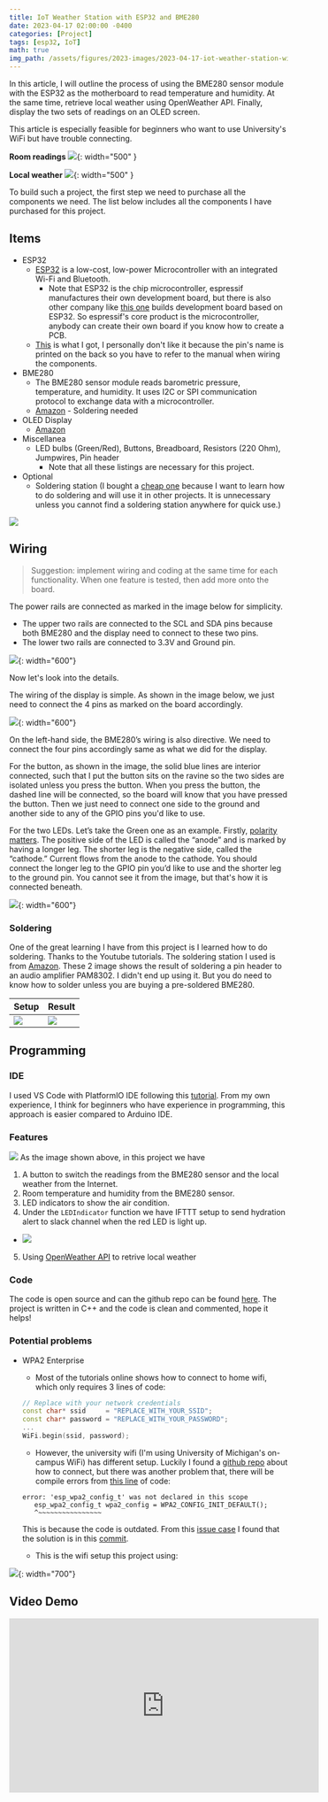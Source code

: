 ```yaml
---
title: IoT Weather Station with ESP32 and BME280
date: 2023-04-17 02:00:00 -0400
categories: [Project]
tags: [esp32, IoT] 
math: true
img_path: /assets/figures/2023-images/2023-04-17-iot-weather-station-with-esp32
---
```


In this article, I will outline the process of using the BME280 sensor module with the ESP32 as the motherboard to read temperature and humidity. At the same time, retrieve local weather using OpenWeather API. Finally, display the two sets of readings on an OLED screen. 

This article is especially feasible for beginners who want to use University's WiFi but have trouble connecting.

**Room readings**
![](room.png){: width="500" }

**Local weather**
![](local.png){: width="500" }

To build such a project, the first step we need to purchase all the components we need. The list below includes all the components I have purchased for this project.

## Items
- ESP32
  - [ESP32](https://catalog.us-east-1.prod.workshops.aws/workshops/5b127b2f-f879-48b9-9dd0-35aff98c7bbc/en-US/module1/esp32) is a low-cost, low-power Microcontroller with an integrated Wi-Fi and Bluetooth. 
    -  Note that ESP32 is the chip microcontroller, espressif manufactures their own development board, but there is also other company like [this one](https://a.co/d/8E2EJhQ) builds development board based on ESP32. So espressif's core product is the microcontroller, anybody can create their own board if you know how to create a PCB.
  - [This](https://a.co/d/h4Dk0s0) is what I got, I personally don't like it because the pin's name is printed on the back so you have to refer to the manual when wiring the components.
- BME280
  - The BME280 sensor module reads barometric pressure, temperature, and humidity. It uses I2C or SPI communication protocol to exchange data with a microcontroller.
  - [Amazon](https://a.co/d/21BLqDm) - Soldering needed
- OLED Display 
  - [Amazon](https://a.co/d/7P7eH4r)
- Miscellanea
  - LED bulbs (Green/Red), Buttons, Breadboard, Resistors (220 Ohm), Jumpwires, Pin header
    - Note that all these listings are necessary for this project.
- Optional
  - Soldering station (I bought a [cheap one](https://a.co/d/7hWibIp) because I want to learn how to do soldering and will use it in other projects. It is unnecessary unless you cannot find a soldering station anywhere for quick use.)

![](fullview.png)

## Wiring
> Suggestion: implement wiring and coding at the same time for each functionality. When one feature is tested, then add more onto the board.

The power rails are connected as marked in the image below for simplicity.
- The upper two rails are connected to the SCL and SDA pins because both BME280 and the display need to connect to these two pins.
- The lower two rails are connected to 3.3V and Ground pin.

![](wiring_rails.png){: width="600"}

Now let's look into the details.

The wiring of the display is simple. As shown in the image below, we just need to connect the 4 pins as marked on the board accordingly.

![](wiring_display.png){: width="600"}

On the left-hand side, the BME280’s wiring is also directive. We need to connect the four pins accordingly same as what we did for the display.

For the button, as shown in the image, the solid blue lines are interior connected, such that I put the button sits on the ravine so the two sides are isolated unless you press the button. When you press the button, the dashed line will be connected, so the board will know that you have pressed the button. Then we just need to connect one side to the ground and another side to any of the GPIO pins you'd like to use.

For the two LEDs. Let’s take the Green one as an example. Firstly, [polarity matters](https://learn.sparkfun.com/tutorials/light-emitting-diodes-leds/how-to-use-them#). The positive side of the LED is called the “anode” and is marked by having a longer leg. The shorter leg is the negative side, called the “cathode.” Current flows from the anode to the cathode. You should connect the longer leg to the GPIO pin you’d like to use and the shorter leg to the ground pin. You cannot see it from the image, but that's how it is connected beneath.

![](wiring_left.png){: width="600"}

### Soldering
One of the great learning I have from this project is I learned how to do soldering. Thanks to the Youtube tutorials. The soldering station I used is from [Amazon](https://a.co/d/7LJXkvm). These 2 image shows the result of soldering a pin header to an audio amplifier PAM8302. I didn't end up using it. But you do need to know how to solder unless you are buying a pre-soldered BME280.

|Setup| Result |
| ------- |------- |
|![](soldering1.jpg)| ![](soldering2.jpg)|

## Programming
### IDE
I used VS Code with PlatformIO IDE following this [tutorial](https://randomnerdtutorials.com/vs-code-platformio-ide-esp32-esp8266-arduino/). From my own experience, I think for beginners who have experience in programming, this approach is easier compared to Arduino IDE.

### Features
![](code_loop.png) 
As the image shown above, in this project we have
1. A button to switch the readings from the BME280 sensor and the local weather from the Internet.
2. Room temperature and humidity from the BME280 sensor.
3. LED indicators to show the air condition.
4. Under the `LEDIndicator` function we have IFTTT setup to send hydration alert to slack channel when the red LED is light up.
  - ![](slack_alert.png)
5. Using [OpenWeather API](https://openweathermap.org/api) to retrive local weather



### Code
The code is open source and can the github repo can be found [here](https://github.com/sxy-sun/weather_station_IoT). The project is written in C++ and the code is clean and commented, hope it helps!

### Potential problems

- WPA2 Enterprise
  - Most of the tutorials online shows how to connect to home wifi, which only requires 3 lines of code:
  ```c++
  // Replace with your network credentials
  const char* ssid     = "REPLACE_WITH_YOUR_SSID";
  const char* password = "REPLACE_WITH_YOUR_PASSWORD";
  ...
  WiFi.begin(ssid, password);
  ```
  - However, the university wifi (I'm using University of Michigan's on-campus WiFi) has different setup. Luckily I found a [github repo](https://github.com/debsahu/Esp32_EduWiFi) about how to connect, but there was another problem that, there will be compile errors from [this line](https://github.com/debsahu/Esp32_EduWiFi/blob/18142ed7cd3223e6931028133cc6ad01d1a50780/Arduino/Esp32_EduWiFi/Esp32_EduWiFi.ino#L128) of code:
  ```
  error: 'esp_wpa2_config_t' was not declared in this scope
     esp_wpa2_config_t wpa2_config = WPA2_CONFIG_INIT_DEFAULT();
     ^~~~~~~~~~~~~~~~~
  ```
  This is because the code is outdated. From this [issue case](https://github.com/esphome/issues/issues/2646) I found that the solution is in this [commit](https://github.com/esphome/esphome/pull/2815/commits/5638d96626b4418a30a27747364f6f0c7ebfbee2).

  -  This is the wifi setup this project using:

![](code_wifi.png){: width="700"}

## Video Demo
<iframe width="560" height="315" src="https://www.youtube.com/embed/YoT-wcManlM" title="YouTube video player" frameborder="0" allow="accelerometer; autoplay; clipboard-write; encrypted-media; gyroscope; picture-in-picture; web-share" allowfullscreen></iframe>